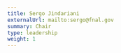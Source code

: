 ```yaml
---
title: Sergo Jindariani
externalUrl: mailto:sergo@fnal.gov
summary: Chair
type: leadership
weight: 1
---
```

